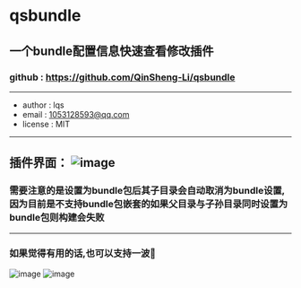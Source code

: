 # qsbundle

## 一个bundle配置信息快速查看修改插件
### github : https://github.com/QinSheng-Li/qsbundle
---
- author : lqs
- email : 1053128593@qq.com
- license : MIT
---
插件界面：
![image](github.com/QinSheng-Li/qsbundle/blob/master/images/screenshot.jpg)
---
### 需要注意的是设置为bundle包后其子目录会自动取消为bundle设置,因为目前是不支持bundle包嵌套的如果父目录与子孙目录同时设置为bundle包则构建会失败

---
   
      

### 如果觉得有用的话,也可以支持一波:pray:

![image](github.com/QinSheng-Li/qsbundle/blob/master/images/alipay.jpg)
![image](github.com/QinSheng-Li/qsbundle/blob/master/images/wechatpay.jpg)